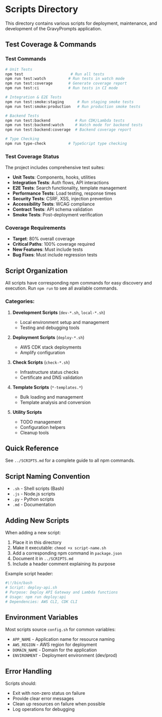 # Scripts Directory

This directory contains various scripts for deployment, maintenance, and development of the GravyPrompts application.

## Test Coverage & Commands

### Test Commands

```bash
# Unit Tests
npm test                     # Run all tests
npm run test:watch          # Run tests in watch mode
npm run test:coverage       # Generate coverage report
npm run test:ci             # Run tests in CI mode

# Integration & E2E Tests
npm run test:smoke:staging      # Run staging smoke tests
npm run test:smoke:production   # Run production smoke tests

# Backend Tests
npm run test:backend           # Run CDK/Lambda tests
npm run test:backend:watch     # Watch mode for backend tests
npm run test:backend:coverage  # Backend coverage report

# Type Checking
npm run type-check          # TypeScript type checking
```

### Test Coverage Status

The project includes comprehensive test suites:

- **Unit Tests**: Components, hooks, utilities
- **Integration Tests**: Auth flows, API interactions
- **E2E Tests**: Search functionality, template management
- **Performance Tests**: Load testing, response times
- **Security Tests**: CSRF, XSS, injection prevention
- **Accessibility Tests**: WCAG compliance
- **Contract Tests**: API schema validation
- **Smoke Tests**: Post-deployment verification

### Coverage Requirements

- **Target**: 80% overall coverage
- **Critical Paths**: 100% coverage required
- **New Features**: Must include tests
- **Bug Fixes**: Must include regression tests

## Script Organization

All scripts have corresponding npm commands for easy discovery and execution. Run `npm run` to see all available commands.

### Categories:

1. **Development Scripts** (`dev-*.sh`, `local-*.sh`)

   - Local environment setup and management
   - Testing and debugging tools

2. **Deployment Scripts** (`deploy-*.sh`)

   - AWS CDK stack deployments
   - Amplify configuration

3. **Check Scripts** (`check-*.sh`)

   - Infrastructure status checks
   - Certificate and DNS validation

4. **Template Scripts** (`*-templates.*`)

   - Bulk loading and management
   - Template analysis and conversion

5. **Utility Scripts**
   - TODO management
   - Configuration helpers
   - Cleanup tools

## Quick Reference

See `../SCRIPTS.md` for a complete guide to all npm commands.

## Script Naming Convention

- `.sh` - Shell scripts (Bash)
- `.js` - Node.js scripts
- `.py` - Python scripts
- `.md` - Documentation

## Adding New Scripts

When adding a new script:

1. Place it in this directory
2. Make it executable: `chmod +x script-name.sh`
3. Add a corresponding npm command in `package.json`
4. Document it in `../SCRIPTS.md`
5. Include a header comment explaining its purpose

Example script header:

```bash
#\!/bin/bash
# Script: deploy-api.sh
# Purpose: Deploy API Gateway and Lambda functions
# Usage: npm run deploy:api
# Dependencies: AWS CLI, CDK CLI
```

## Environment Variables

Most scripts source `config.sh` for common variables:

- `APP_NAME` - Application name for resource naming
- `AWS_REGION` - AWS region for deployment
- `DOMAIN_NAME` - Domain for the application
- `ENVIRONMENT` - Deployment environment (dev/prod)

## Error Handling

Scripts should:

- Exit with non-zero status on failure
- Provide clear error messages
- Clean up resources on failure when possible
- Log operations for debugging
